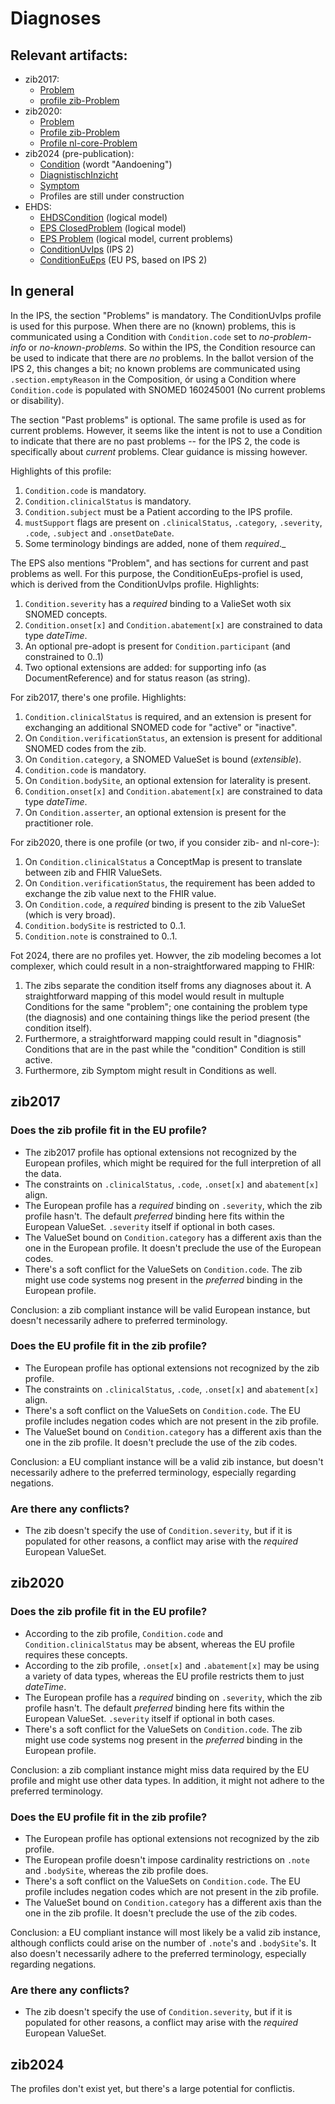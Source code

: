 # Diagnoses
## Relevant artifacts:
* zib2017:
    * [Problem](https://zibs.nl/wiki/Problem-v4.0(2017EN))
    * [profile zib-Problem](https://simplifier.net/packages/nictiz.fhir.nl.stu3.zib2017/2.2.20/files/2741966)
* zib2020:
    * [Problem](https://zibs.nl/wiki/Problem-v4.4(2020EN))
    * [Profile zib-Problem](https://simplifier.net/packages/nictiz.fhir.nl.r4.zib2020/0.11.0-beta.1/files/2628252)
    * [Profile nl-core-Problem](https://simplifier.net/packages/nictiz.fhir.nl.r4.nl-core/0.11.0-beta.1/files/2628599)
* zib2024 (pre-publication):
    * [Condition](https://zibs.nl/wiki/Condition-v1.0(2024EN)) (wordt "Aandoening")
    * [DiagnistischInzicht](https://zibs.nl/wiki/DiagnosticInsight-v1.0(2024EN))
    * [Symptom](https://zibs.nl/wiki/Symptom-v1.0(2024EN))
    * Profiles are still under construction
* EHDS:
    * [EHDSCondition](https://build.fhir.org/ig/Xt-EHR/xt-ehr-common/StructureDefinition-EHDSCondition.html) (logical model)
    * [EPS ClosedProblem](https://build.fhir.org/ig/hl7-eu/eps/StructureDefinition-ClosedProblem.html) (logical model)
    * [EPS Problem](https://build.fhir.org/ig/hl7-eu/eps/StructureDefinition-Problem.html) (logical model, current problems)
    * [ConditionUvIps](https://build.fhir.org/ig/HL7/fhir-ips/StructureDefinition-Condition-uv-ips.html) (IPS 2)
    * [ConditionEuEps](https://build.fhir.org/ig/hl7-eu/eps/StructureDefinition-condition-eu-eps.html) (EU PS, based on IPS 2)

## In general
In the IPS, the section "Problems" is mandatory. The ConditionUvIps profile is used for this purpose. When there are no (known) problems, this is communicated using a Condition with `Condition.code` set to _no-problem-info_ or _no-known-problems_. So within the IPS, the Condition resource can be used to indicate that there are _no_ problems. In the ballot version of the IPS 2, this changes a bit; no known problems are communicated using `.section.emptyReason` in the Composition, ór using a Condition where `Condition.code` is populated with SNOMED 160245001 (No current problems or disability). 

The section "Past problems" is optional. The same profile is used as for current problems. However, it seems like the intent is not to use a Condition to indicate that there are no past problems -- for the IPS 2, the code is specifically about _current_ problems. Clear guidance is missing however.

Highlights of this profile:

1. `Condition.code` is mandatory.
2. `Condition.clinicalStatus` is mandatory.
3. `Condition.subject` must be a Patient according to the IPS profile.
4. `mustSupport` flags are present on `.clinicalStatus`, `.category`, `.severity`, `.code`, `.subject` and `.onsetDateDate`.
5. Some terminology bindings are added, none of them _required_._

The EPS also mentions "Problem", and has sections for current and past problems as well. For this purpose, the ConditionEuEps-profiel is used, which is derived from the ConditionUvIps profile. Highlights:

1. `Condition.severity` has a _required_ binding to a ValieSet woth six SNOMED concepts.
2. `Condition.onset[x]` and `Condition.abatement[x]` are constrained to data type _dateTime_.
3. An optional pre-adopt is present for `Condition.participant` (and constrained to 0..1)
4. Two optional extensions are added: for supporting info (as DocumentReference) and for status reason (as string).

For zib2017, there's one profile. Highlights:

1. `Condition.clinicalStatus` is required, and an extension is present for exchanging an additional SNOMED code for "active" or "inactive".
2. On `Condition.verificationStatus`, an extension is present for additional SNOMED codes from the zib.
3. On `Condition.category`, a SNOMED ValueSet is bound (_extensible_).
4. `Condition.code` is mandatory.
5. On `Condition.bodySite`, an optional extension for laterality is present.
6. `Condition.onset[x]` and `Condition.abatement[x]` are constrained to data type _dateTime_.
7. On `Condition.asserter`, an optional extension is present for the practitioner role.

For zib2020, there is one profile (or two, if you consider zib- and nl-core-):

1. On `Condition.clinicalStatus` a ConceptMap is present to translate between zib and FHIR ValueSets.
2. On `Condition.verificationStatus`, the requirement has been added to exchange the zib value next to the FHIR value.
3. On `Condition.code`, a _required_ binding is present to the zib ValueSet (which is very broad).
4. `Condition.bodySite` is restricted to 0..1.
5. `Condition.note` is constrained to 0..1.

Fot 2024, there are no profiles yet. Howver, the zib modeling becomes a lot complexer, which could result in a non-straightforwared mapping to FHIR:

1. The zibs separate the condition itself froms any diagnoses about it. A straightforward mapping of this model would result in multuple Conditions for the same "problem"; one containing the problem type (the diagnosis) and one containing things like the period present (the condition itself).
2. Furthermore, a straightforward mapping could result in "diagnosis" Conditions that are in the past while the "condition" Condition is still active.
3. Furthermore, zib Symptom might result in Conditions as well.

## zib2017
### Does the zib profile fit in the EU profile?
* The zib2017 profile has optional extensions not recognized by the European profiles, which might be required for the full interpretion of all the data.
* The constraints on `.clinicalStatus`, `.code`, `.onset[x]` and `abatement[x]` align.
* The European profile has a _required_ binding on `.severity`, which the zib profile hasn't. The default _preferred_ binding here fits within the European ValueSet. `.severity` itself if optional in both cases.
* The ValueSet bound on `Condition.category` has a different axis than the one in the European profile. It doesn't preclude the use of the European codes.
* There's a soft conflict for the ValueSets on `Condition.code`. The zib might use code systems nog present in the _preferred_ binding in the European profile.

Conclusion: a zib compliant instance will be valid European instance, but doesn't necessarily adhere to preferred terminology. 

### Does the EU profile fit in the zib profile?
* The European profile has optional extensions not recognized by the zib profile.
* The constraints on `.clinicalStatus`, `.code`, `.onset[x]` and `abatement[x]` align.
* There's a soft conflict on the ValueSets on `Condition.code`. The EU profile includes negation codes which are not present in the zib profile.
* The ValueSet bound on `Condition.category` has a different axis than the one in the zib profile. It doesn't preclude the use of the zib codes.

Conclusion: a EU compliant instance will be a valid zib instance, but doesn't necessarily adhere to the preferred terminology, especially regarding negations.

### Are there any conflicts?
* The zib doesn't specify the use of `Condition.severity`, but if it is populated for other reasons, a conflict may arise with the _required_ European ValueSet.

## zib2020
### Does the zib profile fit in the EU profile?
* According to the zib profile, `Condition.code` and `Condition.clinicalStatus` may be absent, whereas the EU profile requires these concepts.
* According to the zib profile, `.onset[x]` and `.abatement[x]` may be using a variety of data types, whereas the EU profile restricts them to just _dateTime_.
* The European profile has a _required_ binding on `.severity`, which the zib profile hasn't. The default _preferred_ binding here fits within the European ValueSet. `.severity` itself if optional in both cases.
* There's a soft conflict for the ValueSets on `Condition.code`. The zib might use code systems nog present in the _preferred_ binding in the European profile.

Conclusion: a zib compliant instance might miss data required by the EU profile and might use other data types. In addition, it might not adhere to the preferred terminology.

### Does the EU profile fit in the zib profile?
* The European profile has optional extensions not recognized by the zib profile.
* The European profile doesn't impose cardinality restrictions on `.note` and `.bodySite`, whereas the zib profile does.
* There's a soft conflict on the ValueSets on `Condition.code`. The EU profile includes negation codes which are not present in the zib profile.
* The ValueSet bound on `Condition.category` has a different axis than the one in the zib profile. It doesn't preclude the use of the zib codes.

Conclusion: a EU compliant instance will most likely be a valid zib instance, although conflicts could arise on the number of `.note`'s and `.bodySite`'s. It also doesn't necessarily adhere to the preferred terminology, especially regarding negations.

### Are there any conflicts?
* The zib doesn't specify the use of `Condition.severity`, but if it is populated for other reasons, a conflict may arise with the _required_ European ValueSet.

## zib2024
The profiles don't exist yet, but there's a large potential for conflictis.